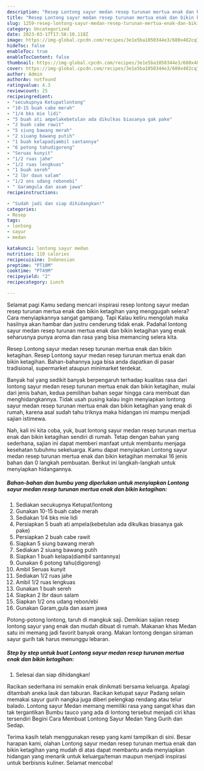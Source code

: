 ```yaml
---
description: "Resep Lontong sayur medan resep turunan mertua enak dan bikin ketagihan yang Enak, Buat Buka Puasa}"
title: "Resep Lontong sayur medan resep turunan mertua enak dan bikin ketagihan yang Enak, Buat Buka Puasa}"
slug: 1259-resep-lontong-sayur-medan-resep-turunan-mertua-enak-dan-bikin-ketagihan-yang-enak-buat-buka-puasa
category: Uncategorized
date: 2023-03-17T17:56:10.118Z
image: https://img-global.cpcdn.com/recipes/3e1e5ba1050344e3/680x482cq70/lontong-sayur-medan-resep-turunan-mertua-enak-dan-bikin-ketagihan-foto-resep-utama.jpg
hideToc: false
enableToc: true
enableTocContent: false
thumbnail: https://img-global.cpcdn.com/recipes/3e1e5ba1050344e3/680x482cq70/lontong-sayur-medan-resep-turunan-mertua-enak-dan-bikin-ketagihan-foto-resep-utama.jpg
cover: https://img-global.cpcdn.com/recipes/3e1e5ba1050344e3/680x482cq70/lontong-sayur-medan-resep-turunan-mertua-enak-dan-bikin-ketagihan-foto-resep-utama.jpg
author: Admin
authorAv: notfound
ratingvalue: 4.3
reviewcount: 25
recipeingredient:
- "secukupnya Ketupatlontong"
- "10-15 buah cabe merah"
- "1/4 bks mie lidi"
- "5 buah ati ampelakebetulan ada dikulkas biasanya gak pake"
- "2 buah cabe rawit"
- "5 siung bawang merah"
- "2 siuang bawang putih"
- "1 buah kelapadiambil santannya"
- "6 potong tahudigoreng"
- "Seruas kunyit"
- "1/2 ruas jahe"
- "1/2 ruas lengkuas"
- "1 buah sereh"
- "2 lbr daun salam"
- "1/2 ons udang rebonebi"
- " Garamgula dan asam jawa"
recipeinstructions:

- "Sudah jadi dan siap dihidangkan!"
categories:
- Resep
tags:
- lontong
- sayur
- medan

katakunci: lontong sayur medan 
nutrition: 110 calories
recipecuisine: Indonesian
preptime: "PT10M"
cooktime: "PT49M"
recipeyield: "2"
recipecategory: Lunch

---
```



Selamat pagi Kamu sedang mencari inspirasi resep lontong sayur medan resep turunan mertua enak dan bikin ketagihan yang menggugah selera? Cara menyiapkannya sangat gampang. Tapi Kalau keliru mengolah maka hasilnya akan hambar dan justru cenderung tidak enak. Padahal lontong sayur medan resep turunan mertua enak dan bikin ketagihan yang enak seharusnya punya aroma dan rasa yang bisa memancing selera kita.


Resep Lontong sayur medan resep turunan mertua enak dan bikin ketagihan. Resep Lontong sayur medan resep turunan mertua enak dan bikin ketagihan. Bahan-bahannya juga bisa anda dapatkan di pasar tradisional, supermarket ataupun minimarket terdekat.

Banyak hal yang sedikit banyak berpengaruh terhadap kualitas rasa dari lontong sayur medan resep turunan mertua enak dan bikin ketagihan, mulai dari jenis bahan, kedua pemilihan bahan segar hingga cara membuat dan menghidangkannya. Tidak usah pusing kalau ingin menyiapkan lontong sayur medan resep turunan mertua enak dan bikin ketagihan yang enak di rumah, karena asal sudah tahu triknya maka hidangan ini mampu menjadi sajian istimewa.


Nah, kali ini kita coba, yuk, buat lontong sayur medan resep turunan mertua enak dan bikin ketagihan sendiri di rumah. Tetap dengan bahan yang sederhana, sajian ini dapat memberi manfaat untuk membantu menjaga kesehatan tubuhmu sekeluarga. Kamu dapat menyiapkan Lontong sayur medan resep turunan mertua enak dan bikin ketagihan memakai 16 jenis bahan dan 0 langkah pembuatan. Berikut ini langkah-langkah untuk menyiapkan hidangannya.

<!--inarticleads1-->

##### Bahan-bahan dan bumbu yang diperlukan untuk menyiapkan Lontong sayur medan resep turunan mertua enak dan bikin ketagihan:

1. Sediakan secukupnya Ketupat/lontong
1. Gunakan 10-15 buah cabe merah
1. Sediakan 1/4 bks mie lidi
1. Persiapkan 5 buah ati ampela(kebetulan ada dikulkas biasanya gak pake)
1. Persiapkan 2 buah cabe rawit
1. Siapkan 5 siung bawang merah
1. Sediakan 2 siuang bawang putih
1. Siapkan 1 buah kelapa(diambil santannya)
1. Gunakan 6 potong tahu(digoreng)
1. Ambil Seruas kunyit
1. Sediakan 1/2 ruas jahe
1. Ambil 1/2 ruas lengkuas
1. Gunakan 1 buah sereh
1. Siapkan 2 lbr daun salam
1. Siapkan 1/2 ons udang rebon/ebi
1. Gunakan  Garam,gula dan asam jawa


Potong-potong lontong, taruh di mangkuk saji. Demikian sajian resep lontong sayur yang enak dan mudah dibuat di rumah. Makanan khas Medan satu ini memang jadi favorit banyak orang. Makan lontong dengan siraman sayur gurih tak harus menunggu lebaran. 

<!--inarticleads2-->

##### Step by step untuk buat Lontong sayur medan resep turunan mertua enak dan bikin ketagihan:


1. Selesai dan siap dihidangkan!

Racikan sederhana ini semakin enak dinikmati bersama keluarga. Apalagi ditambah aneka lauk dan taburan. Racikan ketupat sayur Padang selain memakai sayur gurih nangka juga diberi pelengkap rendang atau telur balado. Lontong sayur Medan memang memiliki rasa yang sangat khas dan tak tergantikan Bumbu tauco yang ada di lontong tersebut menjadi ciri khas tersendiri Begini Cara Membuat Lontong Sayur Medan Yang Gurih dan Sedap. 

Terima kasih telah menggunakan resep yang kami tampilkan di sini. Besar harapan kami, olahan Lontong sayur medan resep turunan mertua enak dan bikin ketagihan yang mudah di atas dapat membantu anda menyiapkan hidangan yang menarik untuk keluarga/teman maupun menjadi inspirasi untuk berbisnis kuliner. Selamat mencoba!
